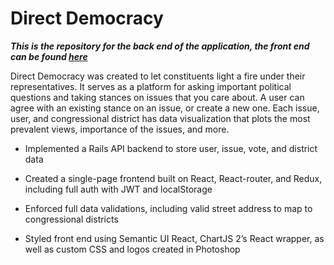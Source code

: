 # Direct Democracy
**_This is the repository for the back end of the application, the front end can be found [here](https://github.com/MatteBru/d-dem-front)_**

Direct Democracy was created to let constituents light a fire under their representatives. It serves as a platform for asking important political questions and taking stances on issues that you care about. A user can agree with an existing stance on an issue, or create a new one. Each issue, user, and congressional district has data visualization that plots the most prevalent views, importance of the issues, and more.



+ Implemented a Rails API backend to store user, issue, vote, and district data

+ Created a single-page frontend built on React, React-router, and Redux, including full auth with JWT and localStorage

+ Enforced full data validations, including valid street address to map to congressional districts

+ Styled front end using Semantic UI React, ChartJS 2’s React wrapper, as well as custom CSS and logos created in Photoshop
